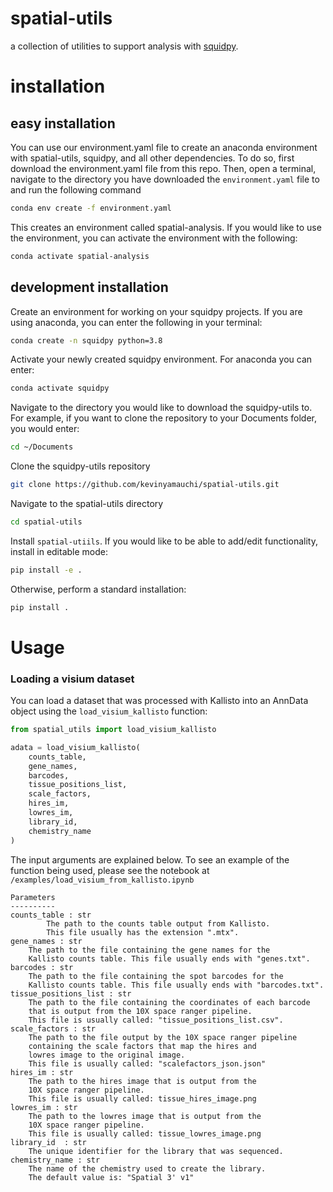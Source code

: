 # spatial-utils
a collection of utilities to support analysis with [squidpy](https://github.com/theislab/squidpy).

# installation
## easy installation
You can use our environment.yaml file to create an anaconda environment with spatial-utils, squidpy, and all other dependencies. To do so, first download the environment.yaml file from this repo. Then, open a terminal, navigate to the directory you have downloaded the `environment.yaml` file to and run the following command

```bash
conda env create -f environment.yaml
```

This creates an environment called spatial-analysis. If you would like to use the environment, you can activate the environment with the following:

```bash
conda activate spatial-analysis
```

## development installation
Create an environment for working on your squidpy projects. If you are using anaconda, you can enter the following in your terminal:

```bash
conda create -n squidpy python=3.8
```

Activate your newly created squidpy environment. For anaconda you can enter:

```bash
conda activate squidpy
```

Navigate to the directory you would like to download the squidpy-utils to. For example, if you want to clone the repository to your Documents folder, you would enter:

```bash
cd ~/Documents
```

Clone the squidpy-utils repository

```bash
git clone https://github.com/kevinyamauchi/spatial-utils.git
```

Navigate to the spatial-utils directory

```bash
cd spatial-utils
```

Install `spatial-utiils`. If you would like to be able to add/edit functionality, install in editable mode:

```bash
pip install -e .
```

Otherwise, perform a standard installation:

```bash
pip install .
```

# Usage
### Loading a visium dataset

You can load a dataset that was processed with Kallisto into an AnnData object using the `load_visium_kallisto` function:

```python
from spatial_utils import load_visium_kallisto

adata = load_visium_kallisto(
    counts_table,
    gene_names,
    barcodes,
    tissue_positions_list,
    scale_factors,
    hires_im,
    lowres_im,
    library_id,
    chemistry_name
)
```
The input arguments are explained below. To see an example of the function being used, please see the notebook at `/examples/load_visium_from_kallisto.ipynb`

```
Parameters
----------
counts_table : str
        The path to the counts table output from Kallisto.
        This file usually has the extension ".mtx".
gene_names : str
    The path to the file containing the gene names for the
    Kallisto counts table. This file usually ends with "genes.txt".
barcodes : str
    The path to the file containing the spot barcodes for the
    Kallisto counts table. This file usually ends with "barcodes.txt".
tissue_positions_list : str
    The path to the file containing the coordinates of each barcode
    that is output from the 10X space ranger pipeline.
    This file is usually called: "tissue_positions_list.csv".
scale_factors : str
    The path to the file output by the 10X space ranger pipeline
    containing the scale factors that map the hires and
    lowres image to the original image.
    This file is usually called: "scalefactors_json.json"
hires_im : str
    The path to the hires image that is output from the
    10X space ranger pipeline.
    This file is usually called: tissue_hires_image.png
lowres_im : str
    The path to the lowres image that is output from the
    10X space ranger pipeline.
    This file is usually called: tissue_lowres_image.png
library_id  : str
    The unique identifier for the library that was sequenced.
chemistry_name : str
    The name of the chemistry used to create the library.
    The default value is: "Spatial 3' v1"
```